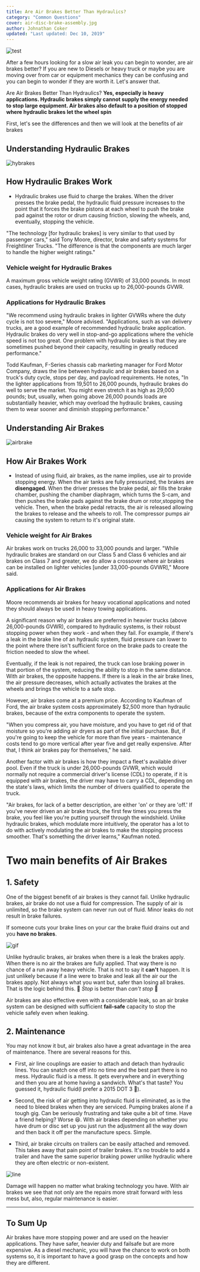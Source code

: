 ```yaml
---
title: Are Air Brakes Better Than Hydraulics?
category: "Common Questions"
cover: air-disc-brake-assembly.jpg
author: Johnathan Coker
updated: "Last updated: Dec 10, 2019"
---
```


![test](./air-disc-brake-assembly.jpg)

After a few hours looking for a slow air leak you can begin to wonder, are air brakes better? If you are new to Diesels or heavy truck or maybe you are moving over from car or equipment mechanics they can be confusing and you can begin to wonder if they are worth it. Let's answer that.

Are Air Brakes Better Than Hydraulics? **Yes, especially is heavy applications. Hydraulic brakes simply cannot supply the energy needed to stop large equipment. Air brakes also default to a position of stopped where hydraulic brakes let the wheel spin**

First, let's see the differences and then we will look at the benefits of air brakes

## Understanding Hydraulic Brakes

![hybrakes](./Hy.jpg)

## How Hydraulic Brakes Work

- Hydraulic brakes use fluid to charge the brakes. When the driver presses the brake pedal, the hydraulic fluid pressure increases to the point that it forces the brake pistons at each wheel to push the brake pad against the rotor or drum causing friction, slowing the wheels, and, eventually, stopping the vehicle.

"The technology [for hydraulic brakes] is very similar to that used by passenger cars," said Tony Moore, director, brake and safety systems for Freightliner Trucks. "The difference is that the components are much larger to handle the higher weight ratings."

### Vehicle weight for Hydraulic Brakes

A maximum gross vehicle weight rating (GVWR) of 33,000 pounds. In most cases, hydraulic brakes are used on trucks up to 26,000-pounds GVWR.

### Applications for Hydraulic Brakes

"We recommend using hydraulic brakes in lighter GVWRs where the duty cycle is not too severe," Moore advised. "Applications, such as van delivery trucks, are a good example of recommended hydraulic brake application. Hydraulic brakes do very well in stop-and-go applications where the vehicle speed is not too great. One problem with hydraulic brakes is that they are sometimes pushed beyond their capacity, resulting in greatly reduced performance."

Todd Kaufman, F-Series chassis cab marketing manager for Ford Motor Company, draws the line between hydraulic and air brakes based on a truck's duty cycle, stops per day, and payload requirements. He notes, "In the lighter applications from 19,501 to 26,000 pounds, hydraulic brakes do well to serve the market. You might even stretch it as high as 29,000 pounds; but, usually, when going above 26,000 pounds loads are substantially heavier, which may overload the hydraulic brakes, causing them to wear sooner and diminish stopping performance."

## Understanding Air Brakes

![airbrake](./bendix.png)

## How Air Brakes Work

- Instead of using fluid, air brakes, as the name implies, use air to provide stopping energy. When the air tanks are fully pressurized, the brakes are **disengaged**. When the driver presses the brake pedal, air fills the brake chamber, pushing the chamber diaphragm, which turns the S-cam, and then pushes the brake pads against the brake drum or rotor,stopping the vehicle. Then, when the brake pedal retracts, the air is released allowing the brakes to release and the wheels to roll. The compressor pumps air causing the system to return to it's original state.

### Vehicle weight for Air Brakes

Air brakes work on trucks 26,000 to 33,000 pounds and larger. "While hydraulic brakes are standard on our Class 5 and Class 6 vehicles and air brakes on Class 7 and greater, we do allow a crossover where air brakes can be installed on lighter vehicles [under 33,000-pounds GVWR]," Moore said.

### Applications for Air Brakes

Moore recommends air brakes for heavy vocational applications and noted they should always be used in heavy towing applications.

A significant reason why air brakes are preferred in heavier trucks (above 26,000-pounds GVWR), compared to hydraulic systems, is their robust stopping power when they work - and when they fail. For example, if there's a leak in the brake line of an hydraulic system, fluid pressure can lower to the point where there isn't sufficient force on the brake pads to create the friction needed to slow the wheel.

Eventually, if the leak is not repaired, the truck can lose braking power in that portion of the system, reducing the ability to stop in the same distance. With air brakes, the opposite happens. If there is a leak in the air brake lines, the air pressure decreases, which actually activates the brakes at the wheels and brings the vehicle to a safe stop.

However, air brakes come at a premium price. According to Kaufman of Ford, the air brake system costs approximately \$2,500 more than hydraulic brakes, because of the extra components to operate the system.

"When you compress air, you have moisture, and you have to get rid of that moisture so you're adding air dryers as part of the initial purchase. But, if you're going to keep the vehicle for more than five years - maintenance costs tend to go more vertical after year five and get really expensive. After that, I think air brakes pay for themselves," he said.

Another factor with air brakes is how they impact a fleet's available driver pool. Even if the truck is under 26,000-pounds GVWR, which would normally not require a commercial driver's license (CDL) to operate, if it is equipped with air brakes, the driver may have to carry a CDL, depending on the state's laws, which limits the number of drivers qualified to operate the truck.

"Air brakes, for lack of a better description, are either 'on' or they are 'off.' If you've never driven an air brake truck, the first few times you press the brake, you feel like you're putting yourself through the windshield. Unlike hydraulic brakes, which modulate more intuitively, the operator has a lot to do with actively modulating the air brakes to make the stopping process smoother. That's something the driver learns," Kaufman noted.

# Two main benefits of Air Brakes

## 1. Safety

One of the biggest benefit of air brakes is they cannot fail. Unlike hydraulic brakes, air brake do not use a fluid for compression. The supply of air is unlimited, so the brake system can never run out of fluid. Minor leaks do not result in brake failures.

If someone cuts your brake lines on your car the brake fluid drains out and you **have no brakes**.

![gif](giphy.gif)

Unlike hydraulic brakes, air brakes when there is a leak the brakes apply. When there is no air the brakes are fully applied. That way there is no chance of a run away heavy vehicle. That is not to say it **can't** happen. It is just unlikely because if a line were to brake and leak all the air our the brakes apply. Not always what you want but, safer than losing all brakes. That is the logic behind this. 🛑 _Stop_ is better than _can't stop_ 🛑

Air brakes are also effective even with a considerable leak, so an air brake system can be designed with sufficient **fail-safe** capacity to stop the vehicle safely even when leaking.

## 2. Maintenance

You may not know it but, air brakes also have a great advantage in the area of maintenance. There are several reasons for this.

- First, air line couplings are easier to attach and detach than hydraulic lines. You can snatch one off into no time and the best part there is no mess. Hydraulic fluid is a mess. It gets everywhere and in everything and then you are at home having a sandwich. What's that taste? You guessed it, hydraulic fluid(I prefer a 2015 DOT 3 🍷).

- Second, the risk of air getting into hydraulic fluid is eliminated, as is the need to bleed brakes when they are serviced. Pumping brakes alone if a tough gig. Can be seriously frustrating and take quite a bit of time. Have a friend helping? Worse 😆. With air brakes depending on whether you have drum or disc set up you just run the adjustment all the way down and then back it off per the manufacture specs. Simple.

- Third, air brake circuits on trailers can be easily attached and removed. This takes away that pain point of trailer brakes. It's no trouble to add a trailer and have the same superior braking power unlike hydraulic where they are often electric or non-existent.

![line](./hqdefault.jpg)

Damage will happen no matter what braking technology you have. With air brakes we see that not only are the repairs more strait forward with less mess but, also, regular maintenance is easier.

---

## To Sum Up

Air brakes have more stopping power and are used on the heavier applications. They have safer, heavier duty and failsafe but are more expensive. As a diesel mechanic, you will have the chance to work on both systems so, it is important to have a good grasp on the concepts and how they are different.
